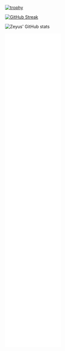 [![trophy](https://github-profile-trophy.vercel.app/?username=zeyus&theme=onedark)](https://github.com/ryo-ma/github-profile-trophy)

<!--
**zeyus/zeyus** is a ✨ _special_ ✨ repository because its `README.md` (this file) appears on your GitHub profile.

Here are some ideas to get you started:

- 🔭 I’m currently working on ...
- 🌱 I’m currently learning ...
- 👯 I’m looking to collaborate on ...
- 🤔 I’m looking for help with ...
- 💬 Ask me about ...
- 📫 How to reach me: ...
- 😄 Pronouns: ...
- ⚡ Fun fact: ...
-->

[![GitHub Streak](https://github-readme-streak-stats.herokuapp.com/?user=zeyus&theme=dark)](https://git.io/streak-stats)

![Zeyus' GitHub stats](https://github-readme-stats.vercel.app/api?username=zeyus&show_icons=true&theme=radical&count_private=true)

![Metrics](/github-metrics.svg)

